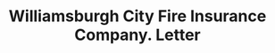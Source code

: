---
doi: 10.7916/D8QR686D
date_other: '1880'
date_other_textual: 1880-1889
form: correspondence
genre:
- Letters (correspondence)
name:
- Williamsburgh City Fire Insurance Company
object_in_context_url: https://biggert.cul.columbia.edu/items/view/ave_biggert_01155
subject_hierarchical_geographic:
- New York, New York, United States
subject_name:
- Williamsburgh City Fire Insurance Company
title: Williamsburgh City Fire Insurance Company. Letter
sort_title: Williamsburgh City Fire Insurance Company. Letter
call_number: ave_biggert_01155
coordinates:
- 40.71277777777778,-74.00583333333333
pid: ave_biggert_01155
identifiers: ave_biggert_01155
thumbnail: https://derivativo-3.library.columbia.edu/iiif/2/ldpd:344946/full/!256,256/0/native.jpg
permalink: "/items/ave_biggert_01155/"
layout: iiif-image-page
---